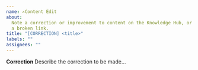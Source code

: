```yaml
---
name: ✍Content Edit
about:
  Note a correction or improvement to content on the Knowledge Hub, or report
  a broken link.
title: "[CORRECTION] <title>"
labels: ""
assignees: ""
---
```


**Correction**
Describe the correction to be made...
